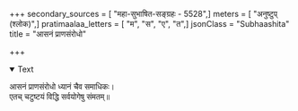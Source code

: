 +++
secondary_sources = [ "महा-सुभाषित-सङ्ग्रहः - 5528",]
meters = [ "अनुष्टुप् (श्लोक)",]
pratimaalaa_letters = [ "म", "स", "ए", "त",]
jsonClass = "Subhaashita"
title = "आसनं प्राणसंरोधो"

+++

<details open><summary>Text</summary>

आसनं प्राणसंरोधो ध्यानं चैव समाधिकः।  
एतच् चटुष्टयं विद्धि सर्वयोगेषु संमतम्॥
</details>

